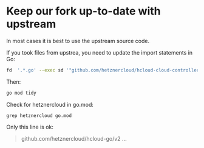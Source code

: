 # Keep our fork up-to-date with upstream

In most cases it is best to use the upstream source code.

If you took files from upstrea, you need to update the import statements in Go:

```sh
fd  '.*.go' --exec sd '"github.com/hetznercloud/hcloud-cloud-controller-manager/' '"github.com/syself/hetzner-cloud-controller-manager/'
```

Then:

```sh
go mod tidy
```

Check for hetznercloud in go.mod:

```
grep hetznercloud go.mod
```

Only this line is ok:

> github.com/hetznercloud/hcloud-go/v2 ...
